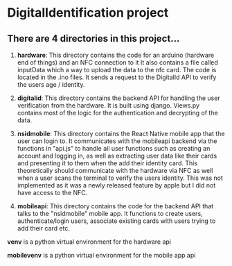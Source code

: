 # DigitalIdentification project

## There are 4 directories in this project...

1. **hardware**: This directory contains the code for an arduino (hardware end of things) and an NFC connection to it It also contains a file called inputData which a way to upload the data to the nfc card. The code is located in the .ino files. It sends a request to the DigitalId API to verify the users age / identity.

2. **digitalid**: This directory contains the backend API for handling the user verification from the hardware. It is built using django. Views.py contains most of the logic for the authentication and decrypting of the data.

3. **nsidmobile**: This directory contains the React Native mobile app that the user can login to. It communicates with the mobileapi backend via the functions in "api.js" to handle all user functions such as creating an account and logging in, as well as extracting user data like their cards and presenting it to them when the add their identity card. This theoretically should communicate with the hardware via NFC as well when a user scans the terminal to verify the users identity. This was not implemented as it was a newly released feature by apple but I did not have access to the NFC.

4. **mobileapi**: This directory contains the code for the backend API that talks to the "nsidmobile" mobile app. It functions to create users, authenticate/login users, associate existing cards with users trying to add their card etc.

**venv** is a python virtual environment for the hardware api

**mobilevenv** is a python virtual environment for the mobile app api

